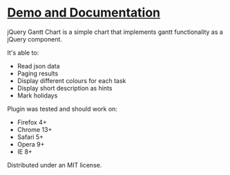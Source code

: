 [Demo and Documentation](http://taitems.github.com/jQuery.Gantt/)
==============

jQuery Gantt Chart is a simple chart that implements gantt functionality as 
a jQuery component.

It's able to:

 - Read json data
 - Paging results
 - Display different colours for each task
 - Display short description as hints
 - Mark holidays

Plugin was tested and should work on:

 - Firefox 4+
 - Chrome 13+
 - Safari 5+
 - Opera 9+
 - IE 8+

Distributed under an MIT license.